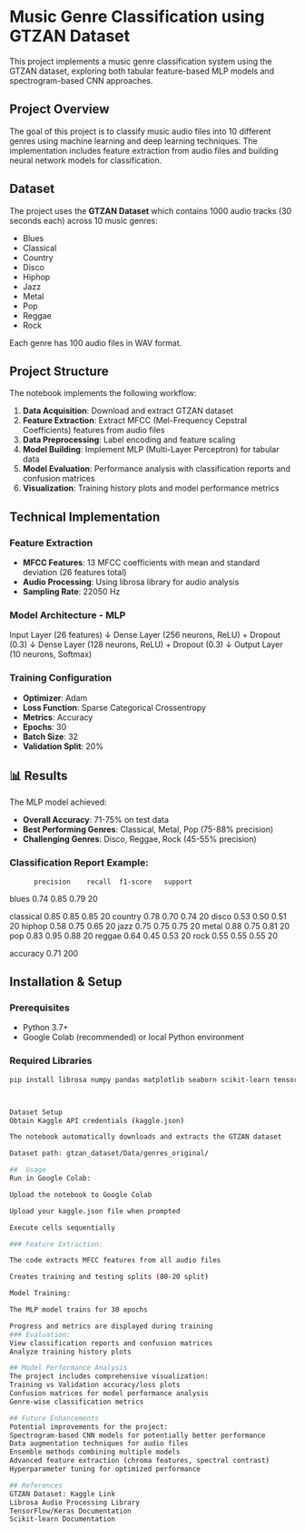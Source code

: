 
# Music Genre Classification using GTZAN Dataset
This project implements a music genre classification system using the GTZAN dataset, exploring both tabular feature-based MLP models and spectrogram-based CNN approaches.

##  Project Overview

The goal of this project is to classify music audio files into 10 different genres using machine learning and deep learning techniques. The implementation includes feature extraction from audio files and building neural network models for classification.

##  Dataset

The project uses the **GTZAN Dataset** which contains 1000 audio tracks (30 seconds each) across 10 music genres:
- Blues
- Classical
- Country
- Disco
- Hiphop
- Jazz
- Metal
- Pop
- Reggae
- Rock

Each genre has 100 audio files in WAV format.

##  Project Structure

The notebook implements the following workflow:

1. **Data Acquisition**: Download and extract GTZAN dataset
2. **Feature Extraction**: Extract MFCC (Mel-Frequency Cepstral Coefficients) features from audio files
3. **Data Preprocessing**: Label encoding and feature scaling
4. **Model Building**: Implement MLP (Multi-Layer Perceptron) for tabular data
5. **Model Evaluation**: Performance analysis with classification reports and confusion matrices
6. **Visualization**: Training history plots and model performance metrics

##  Technical Implementation

### Feature Extraction
- **MFCC Features**: 13 MFCC coefficients with mean and standard deviation (26 features total)
- **Audio Processing**: Using librosa library for audio analysis
- **Sampling Rate**: 22050 Hz

### Model Architecture - MLP
Input Layer (26 features)
↓
Dense Layer (256 neurons, ReLU) + Dropout (0.3)
↓
Dense Layer (128 neurons, ReLU) + Dropout (0.3)
↓
Output Layer (10 neurons, Softmax)



### Training Configuration
- **Optimizer**: Adam
- **Loss Function**: Sparse Categorical Crossentropy
- **Metrics**: Accuracy
- **Epochs**: 30
- **Batch Size**: 32
- **Validation Split**: 20%

## 📊 Results

The MLP model achieved:
- **Overall Accuracy**: 71-75% on test data
- **Best Performing Genres**: Classical, Metal, Pop (75-88% precision)
- **Challenging Genres**: Disco, Reggae, Rock (45-55% precision)

### Classification Report Example:
          precision    recall  f1-score   support

   blues       0.74      0.85      0.79        20

   classical 0.85 0.85 0.85 20
country 0.78 0.70 0.74 20
disco 0.53 0.50 0.51 20
hiphop 0.58 0.75 0.65 20
jazz 0.75 0.75 0.75 20
metal 0.88 0.75 0.81 20
pop 0.83 0.95 0.88 20
reggae 0.64 0.45 0.53 20
rock 0.55 0.55 0.55 20

accuracy                           0.71       200



##  Installation & Setup

### Prerequisites
- Python 3.7+
- Google Colab (recommended) or local Python environment

### Required Libraries
```bash
pip install librosa numpy pandas matplotlib seaborn scikit-learn tensorflow opencv-python tqdm



Dataset Setup
Obtain Kaggle API credentials (kaggle.json)

The notebook automatically downloads and extracts the GTZAN dataset

Dataset path: gtzan_dataset/Data/genres_original/

##  Usage
Run in Google Colab:

Upload the notebook to Google Colab

Upload your kaggle.json file when prompted

Execute cells sequentially

### Feature Extraction:

The code extracts MFCC features from all audio files

Creates training and testing splits (80-20 split)

Model Training:

The MLP model trains for 30 epochs

Progress and metrics are displayed during training
### Evaluation:
View classification reports and confusion matrices
Analyze training history plots

## Model Performance Analysis
The project includes comprehensive visualization:
Training vs Validation accuracy/loss plots
Confusion matrices for model performance analysis
Genre-wise classification metrics

## Future Enhancements
Potential improvements for the project:
Spectrogram-based CNN models for potentially better performance
Data augmentation techniques for audio files
Ensemble methods combining multiple models
Advanced feature extraction (chroma features, spectral contrast)
Hyperparameter tuning for optimized performance

## References
GTZAN Dataset: Kaggle Link
Librosa Audio Processing Library
TensorFlow/Keras Documentation
Scikit-learn Documentation
